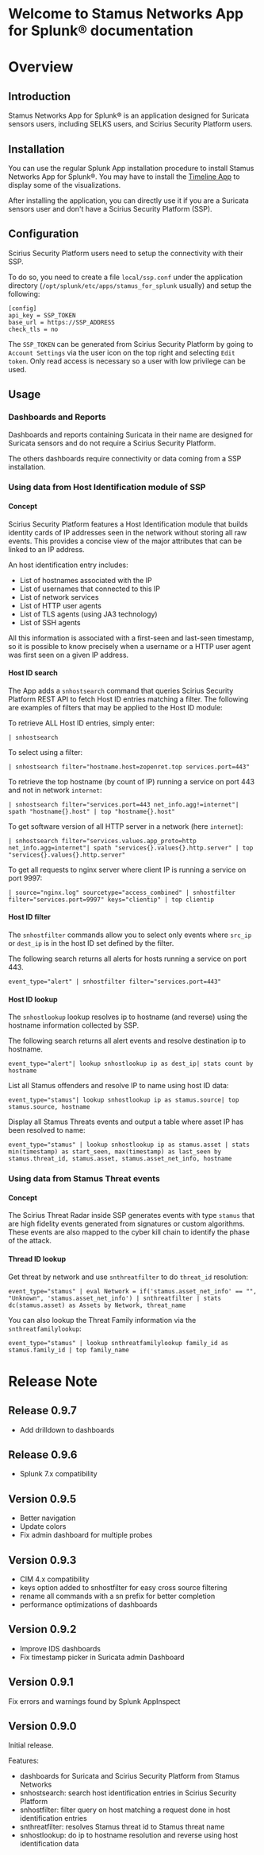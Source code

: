 # Welcome to Stamus Networks App for Splunk® documentation

# Overview

## Introduction

Stamus Networks App for Splunk® is an application designed for Suricata sensors users,
including SELKS users, and Scirius Security Platform users.


## Installation

You can use the regular Splunk App installation procedure to install Stamus Networks App for Splunk®.
You may have to install the [Timeline App](https://splunkbase.splunk.com/app/3120/) to display some of
the visualizations.

After installing the application, you can directly use it if you are a Suricata sensors user and
don't have a Scirius Security Platform (SSP).

##  Configuration

Scirius Security Platform users need to setup the connectivity with their SSP.

To do so, you need to create a file `local/ssp.conf` under the application directory (`/opt/splunk/etc/apps/stamus_for_splunk` usually)
and setup the following:

```
[config]
api_key = SSP_TOKEN
base_url = https://SSP_ADDRESS
check_tls = no
```

The `SSP_TOKEN` can be generated from Scirius Security Platform by going to `Account Settings` via the user icon on the top right
and selecting `Edit token`. Only read access is necessary so a user with low privilege can be used.

## Usage

### Dashboards and Reports

Dashboards and reports containing Suricata in their name are designed for Suricata sensors and do not require a Scirius Security Platform.

The others dashboards require connectivity or data coming from a SSP installation.

### Using data from Host Identification module of SSP

#### Concept

Scirius Security Platform features a Host Identification module that builds identity cards of IP addresses seen
in the network without storing all raw events. This provides a concise view of the major attributes that can be linked
to an IP address.

An host identification entry includes:
- List of hostnames associated with the IP
- List of usernames that connected to this IP
- List of network services
- List of HTTP user agents
- List of TLS agents (using JA3 technology)
- List of SSH agents

All this information is associated with a first-seen and last-seen timestamp, so it is possible to know
precisely when a username or a HTTP user agent was first seen on a given IP address.

#### Host ID search

The App adds a `snhostsearch` command that queries Scirius Security Platform REST API to fetch Host ID entries
matching a filter. The following are examples of filters that may be applied to the Host ID module:

To retrieve ALL Host ID entries, simply enter:

```
| snhostsearch
```

To select using a filter:

```
| snhostsearch filter="hostname.host=zopenret.top services.port=443"
```

To retrieve the top hostname (by count of IP) running a service on port 443 and not in network `internet`:

```
| snhostsearch filter="services.port=443 net_info.agg!=internet"| spath "hostname{}.host" | top "hostname{}.host"
```

To get software version of all HTTP server in a network (here `internet`):

```
| snhostsearch filter="services.values.app_proto=http net_info.agg=internet"| spath "services{}.values{}.http.server" | top "services{}.values{}.http.server"
```

To get all requests to nginx server where client IP is running a service on port 9997:

```
| source="nginx.log" sourcetype="access_combined" | snhostfilter filter="services.port=9997" keys="clientip" | top clientip
```

#### Host ID filter

The `snhostfilter` commands allow you to select only events where `src_ip` or `dest_ip` is in the host ID set defined by the filter.

The following search returns all alerts for hosts running a service on port 443.

```
event_type="alert" | snhostfilter filter="services.port=443"
```

#### Host ID lookup

The `snhostlookup` lookup resolves ip to hostname (and reverse) using the hostname information collected by SSP.

The following search returns all alert events and resolve destination ip to hostname.

```
event_type="alert"| lookup snhostlookup ip as dest_ip| stats count by hostname
```

List all Stamus offenders and resolve IP to name using host ID data:

```
event_type="stamus"| lookup snhostlookup ip as stamus.source| top stamus.source, hostname
```

Display all Stamus Threats events and output a table where asset IP has been resolved to name:

```
event_type="stamus" | lookup snhostlookup ip as stamus.asset | stats min(timestamp) as start_seen, max(timestamp) as last_seen by stamus.threat_id, stamus.asset, stamus.asset_net_info, hostname
```

### Using data from Stamus Threat events

#### Concept

The Scirius Threat Radar inside SSP generates events with type `stamus` that are high fidelity events
generated from signatures or custom algorithms. These events are also mapped to the cyber kill chain to identify the phase of the attack.

#### Thread ID lookup


Get threat by network and use `snthreatfilter` to do `threat_id` resolution:

```
event_type="stamus" | eval Network = if('stamus.asset_net_info' == "", "Unknown", 'stamus.asset_net_info') | snthreatfilter | stats dc(stamus.asset) as Assets by Network, threat_name
```

You can also lookup the Threat Family information via the `snthreatfamilylookup`:

```
event_type="stamus" | lookup snthreatfamilylookup family_id as stamus.family_id | top family_name
```


# Release Note

## Release 0.9.7

- Add drilldown to dashboards

## Release 0.9.6

- Splunk 7.x compatibility

## Version 0.9.5

- Better navigation
- Update colors
- Fix admin dashboard for multiple probes

## Version 0.9.3

- CIM 4.x compatibility
- keys option added to snhostfilter for easy cross source filtering
- rename all commands with a sn prefix for better completion
- performance optimizations of dashboards

## Version 0.9.2

- Improve IDS dashboards
- Fix timestamp picker in Suricata admin Dashboard

## Version 0.9.1

Fix errors and warnings found by Splunk AppInspect

## Version 0.9.0

Initial release.

Features:

- dashboards for Suricata and Scirius Security Platform from Stamus Networks
- snhostsearch: search host identification entries in Scirius Security Platform 
- snhostfilter: filter query on host matching a request done in host identification entries
- snthreatfilter: resolves Stamus threat id to Stamus threat name
- snhostlookup: do ip to hostname resolution and reverse using host identification data


